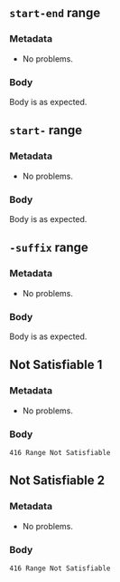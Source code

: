 ## `start-end` range

### Metadata

* No problems.

### Body

Body is as expected.

## `start-` range

### Metadata

* No problems.

### Body

Body is as expected.

## `-suffix` range

### Metadata

* No problems.

### Body

Body is as expected.

## Not Satisfiable 1

### Metadata

* No problems.

### Body

```
416 Range Not Satisfiable
```

## Not Satisfiable 2

### Metadata

* No problems.

### Body

```
416 Range Not Satisfiable
```
